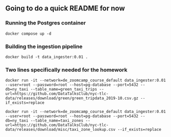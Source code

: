 ## Going to do a quick README for now

### Running the Postgres container

`docker compose up -d`

### Building the ingestion pipeline

`docker build -t data_ingester:0.01 .`

### Two lines specifically needed for the homework

```
docker run -it --network=de_zoomcamp_course_default data_ingester:0.01 --user=root --password=root --host=pg-database --port=5432 --db=ny_taxi --table_name=green_taxi_trips --url=https://github.com/DataTalksClub/nyc-tlc-data/releases/download/green/green_tripdata_2019-10.csv.gz --if_exists=replace
```

```
docker run -it --network=de_zoomcamp_course_default data_ingester:0.01 --user=root --password=root --host=pg-database --port=5432 --db=ny_taxi --table_name=taxi_zones --url=https://github.com/DataTalksClub/nyc-tlc-data/releases/download/misc/taxi_zone_lookup.csv --if_exists=replace
```